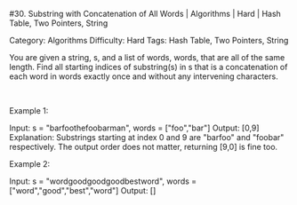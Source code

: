 #30. Substring with Concatenation of All Words | Algorithms | Hard | Hash Table, Two Pointers, String

Category: Algorithms
Difficulty: Hard
Tags: Hash Table, Two Pointers, String

You are given a string, s, and a list of words, words, that are all of the same length. Find all starting indices of substring(s) in s that is a concatenation of each word in words exactly once and without any intervening characters.

 

Example 1:


Input:
  s = "barfoothefoobarman",
  words = ["foo","bar"]
Output: [0,9]
Explanation: Substrings starting at index 0 and 9 are "barfoo" and "foobar" respectively.
The output order does not matter, returning [9,0] is fine too.


Example 2:


Input:
  s = "wordgoodgoodgoodbestword",
  words = ["word","good","best","word"]
Output: []


